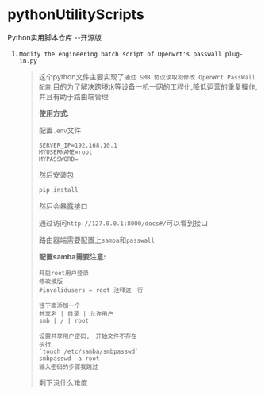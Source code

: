 # pythonUtilityScripts
Python实用脚本仓库 --开源版

1. `Modify the engineering batch script of Openwrt's passwall plug-in.py`

   > 这个python文件主要实现了`通过 SMB 协议读取和修改 OpenWrt PassWall 配置`,目的为了解决跨境tk等设备一机一网的工程化,降低运营的重复操作,并且有助于路由端管理
   >
   > **使用方式:**
   >
   > 配置`.env`文件
   >
   > ```text
   > SERVER_IP=192.168.10.1
   > MYUSERNAME=root
   > MYPASSWORD=
   > ```
   >
   > 然后安装包
   >
   > ```bash
   > pip install
   > ```
   >
   > 然后会暴露接口
   >
   > 通过访问`http://127.0.0.1:8000/docs#/`可以看到接口
   >
   > 路由器端需要配置上`samba`和`passwall`
   >
   > **配置samba需要注意:**
   >
   > ```text
   > 开启root用户登录
   > 修改模版
   > #invalidusers = root 注释这一行
   > 
   > 往下面添加一个
   > 共享名 | 目录 | 允许用户
   > smb | / | root
   > 
   > 设置共享用户密码,一开始文件不存在
   > 执行
   > `touch /etc/samba/smbpasswd`
   > smbpasswd -a root
   > 输入密码的步骤我跳过
   > ```
   >
   > 剩下没什么难度

